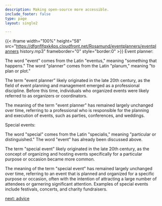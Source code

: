 ```yaml
---
description: Making open-source more accessible.
include_footer: false
type: page
layout: single2

---
```


{{< iframe width="100%" height="58" src="https://dfgnflfqxk4ps.cloudfront.net/Rosamund/eventplanners/eventplanners history.mp3" frameborder="0" style="border:0" >}}
Event planner:

The word "event" comes from the Latin "eventus," meaning "something that happens." The word "planner" comes from the Latin "planum," meaning "to plan or plot."

The term "event planner" likely originated in the late 20th century, as the field of event planning and management emerged as a professional discipline. Before this time, individuals who organized events were likely referred to as organizers or coordinators.

The meaning of the term "event planner" has remained largely unchanged over time, referring to a professional who is responsible for the planning and execution of events, such as parties, conferences, and weddings.

Special events:

The word "special" comes from the Latin "specialis," meaning "particular or distinguished." The word "event" has already been discussed above.

The term "special event" likely originated in the late 20th century, as the concept of organizing and hosting events specifically for a particular purpose or occasion became more common.

The meaning of the term "special event" has remained largely unchanged over time, referring to an event that is planned and organized for a specific purpose or occasion, often with the intention of attracting a large number of attendees or garnering significant attention. Examples of special events include festivals, concerts, and charity fundraisers.


<a href="https://workdojos.com/eventplanners/advice">next: advice</a>

